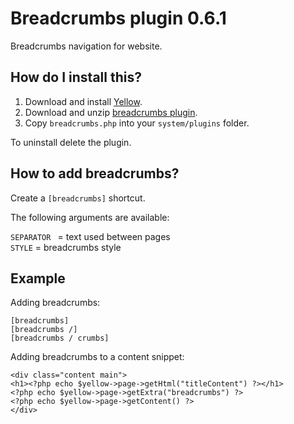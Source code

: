 Breadcrumbs plugin 0.6.1
========================
Breadcrumbs navigation for website.

How do I install this?
----------------------
1. Download and install [Yellow](https://github.com/datenstrom/yellow/).
2. Download and unzip [breadcrumbs plugin](https://github.com/datenstrom/yellow-plugins/raw/master/zip/breadcrumbs.zip).
3. Copy `breadcrumbs.php` into your `system/plugins` folder.

To uninstall delete the plugin.

How to add breadcrumbs?
-----------------------
Create a `[breadcrumbs]` shortcut. 

The following arguments are available:
 
`SEPARATOR ` = text used between pages  
`STYLE` = breadcrumbs style  
 
Example
-------
Adding breadcrumbs:

    [breadcrumbs]
    [breadcrumbs /]
    [breadcrumbs / crumbs]

Adding breadcrumbs to a content snippet:

    <div class="content main">
    <h1><?php echo $yellow->page->getHtml("titleContent") ?></h1>
    <?php echo $yellow->page->getExtra("breadcrumbs") ?>
    <?php echo $yellow->page->getContent() ?>
    </div>